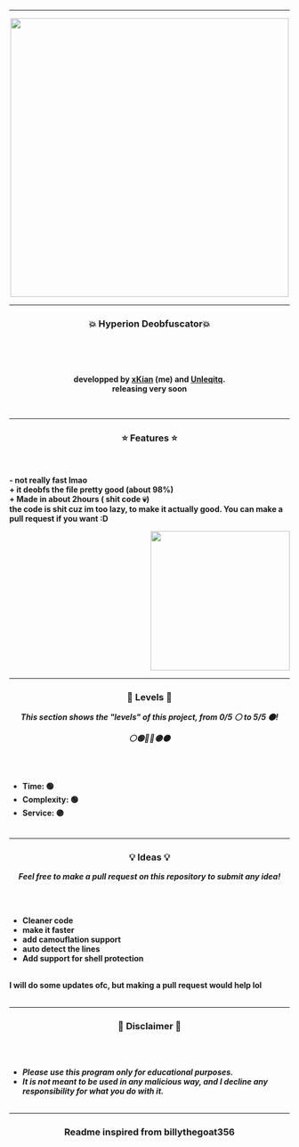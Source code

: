 -----

<p align="center">
<img src="https://repository-images.githubusercontent.com/499265392/cdeb5cae-691b-49c7-9f65-56fc01d54813", width="500", height="500">
</p>

-----

### <p align="center">💥 Hyperion Deobfuscator💥</p>

<br><br>
<p align="center">
<strong>
<br>developped by <a href="https://github.com/sfx2me">xKian</a> (me) and <a href="https://github.com/Unleqitq">Unleqitq</a>.
 <br>
releasing very soon
<br>
</strong>
</p>
<br>

-----

### <p align="center">⭐ Features ⭐</p>

<br><br>
<strong>- not really fast lmao</strong>
<br>
<strong>+ it deobfs the file pretty good (about 98%)</strong>
<br>
<strong>+ Made in about 2hours ( shit code 💀) </strong>
<br>
<strong> the code is shit cuz im too lazy, to make it actually good. You can make a pull request if you want :D</strong>
<br>

<p align="right">
<img src="https://repository-images.githubusercontent.com/499265392/cdeb5cae-691b-49c7-9f65-56fc01d54813" width="250", height="250">
</p>


-----

### <p align="center">🎯 Levels 🎯</p>

<p align="center"><strong><i>This section shows the "levels" of this project, from 0/5 ⚪ to 5/5 ⚫!</i></strong</p>
<p align="center"><strong><i>⚪🟢🔵🔴🟣⚫</i></strong</p>

<br><br>
* Time: 🟢
* Complexity: 🟢
* Service: 🟣
<br><br>

-----

### <p align="center">💡 Ideas 💡</p>

<p align="center"><strong><i>Feel free to make a pull request on this repository to submit any idea!</i></strong</p>

<br><br>
* Cleaner code
* make it faster
* add camouflation support
* auto detect the lines 
* Add support for shell protection 
<br>
I will do some updates ofc, but making a pull request would help lol
<br><br>

-----


### <p align="center">📌 Disclaimer 📌</p>

<br><br>
* ***Please use this program only for educational purposes.***
* ***It is not meant to be used in any malicious way, and I decline any responsibility for what you do with it.***
<br><br>

-----

### <p align="center">Readme inspired from billythegoat356</p>
